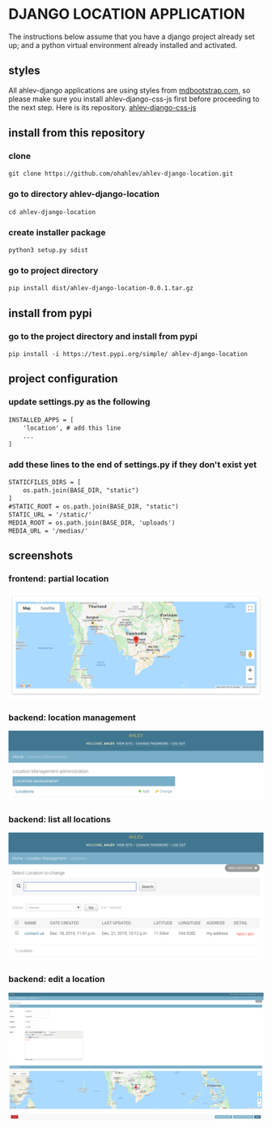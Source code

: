 # DJANGO LOCATION APPLICATION
The instructions below assume that you have a django project already set up; and a python virtual environment already installed and activated. 

## styles
All ahlev-django applications are using styles from [mdbootstrap.com](https://mdbootstrap.com), so please make sure you install 
ahlev-django-css-js first before proceeding to the next step.
Here is its repository.
[ahlev-django-css-js](https://github.com/ohahlev/ahlev-django-css-js.git)

## install from this repository
### clone
```
git clone https://github.com/ohahlev/ahlev-django-location.git
```

### go to directory ahlev-django-location
```
cd ahlev-django-location
```

### create installer package
```
python3 setup.py sdist
```

### go to project directory
```
pip install dist/ahlev-django-location-0.0.1.tar.gz
```

## install from pypi
### go to the project directory and install from pypi
```
pip install -i https://test.pypi.org/simple/ ahlev-django-location
```

## project configuration
### update settings.py as the following
```
INSTALLED_APPS = [
    'location', # add this line
    ...
]
```

### add these lines to the end of settings.py if they don't exist yet
```
STATICFILES_DIRS = [
    os.path.join(BASE_DIR, "static")
]
#STATIC_ROOT = os.path.join(BASE_DIR, "static")
STATIC_URL = '/static/'
MEDIA_ROOT = os.path.join(BASE_DIR, 'uploads')
MEDIA_URL = '/medias/'
```

## screenshots
### frontend: partial location
![](screenshot/location_frontend.png)

### backend: location management
![](screenshot/location_backend1.png)

### backend: list all locations
![](screenshot/location_backend2.png)

### backend: edit a location
![](screenshot/location_backend3.png)
